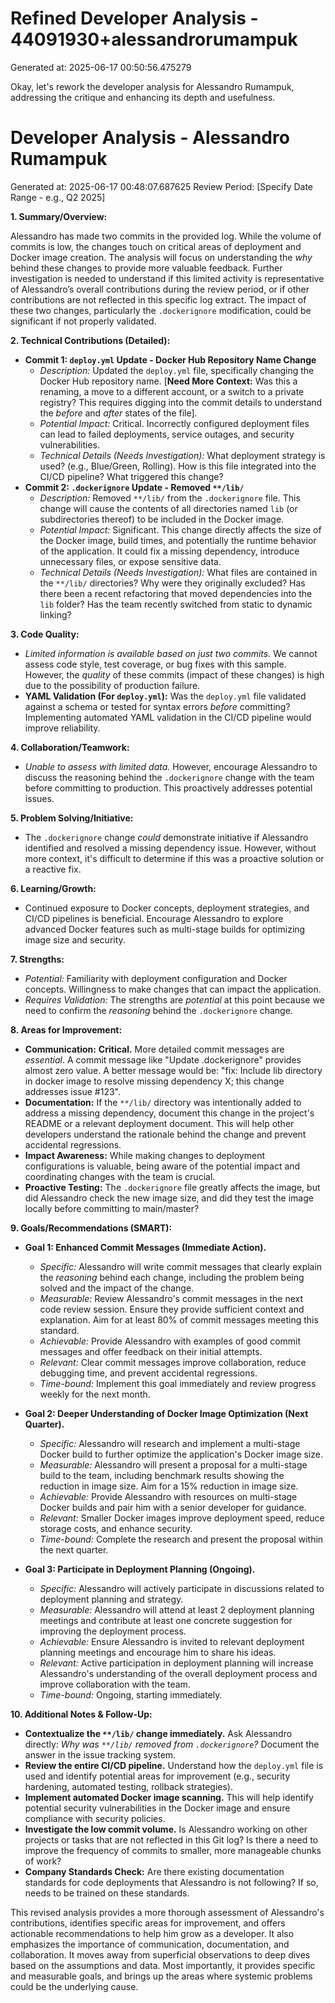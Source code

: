 # Refined Developer Analysis - 44091930+alessandrorumampuk
Generated at: 2025-06-17 00:50:56.475279

Okay, let's rework the developer analysis for Alessandro Rumampuk, addressing the critique and enhancing its depth and usefulness.

# Developer Analysis - Alessandro Rumampuk
Generated at: 2025-06-17 00:48:07.687625
Review Period: [Specify Date Range - e.g., Q2 2025]

**1. Summary/Overview:**

Alessandro has made two commits in the provided log.  While the volume of commits is low, the changes touch on critical areas of deployment and Docker image creation.  The analysis will focus on understanding the *why* behind these changes to provide more valuable feedback. Further investigation is needed to understand if this limited activity is representative of Alessandro’s overall contributions during the review period, or if other contributions are not reflected in this specific log extract. The impact of these two changes, particularly the `.dockerignore` modification, could be significant if not properly validated.

**2. Technical Contributions (Detailed):**

*   **Commit 1: `deploy.yml` Update - Docker Hub Repository Name Change**
    *   *Description:* Updated the `deploy.yml` file, specifically changing the Docker Hub repository name.  [**Need More Context:**  Was this a renaming, a move to a different account, or a switch to a private registry?  This requires digging into the commit details to understand the *before* and *after* states of the file].
    *   *Potential Impact:*  Critical. Incorrectly configured deployment files can lead to failed deployments, service outages, and security vulnerabilities.
    *   *Technical Details (Needs Investigation):* What deployment strategy is used? (e.g., Blue/Green, Rolling).  How is this file integrated into the CI/CD pipeline? What triggered this change?
*   **Commit 2: `.dockerignore` Update - Removed `**/lib/`**
    *   *Description:* Removed `**/lib/` from the `.dockerignore` file.  This change will cause the contents of all directories named `lib` (or subdirectories thereof) to be included in the Docker image.
    *   *Potential Impact:* Significant. This change directly affects the size of the Docker image, build times, and potentially the runtime behavior of the application.  It could fix a missing dependency, introduce unnecessary files, or expose sensitive data.
    *   *Technical Details (Needs Investigation):*  What files are contained in the `**/lib/` directories? Why were they originally excluded? Has there been a recent refactoring that moved dependencies into the `lib` folder? Has the team recently switched from static to dynamic linking?

**3. Code Quality:**

*   *Limited information is available based on just two commits.*  We cannot assess code style, test coverage, or bug fixes with this sample. However, the *quality* of these commits (impact of these changes) is high due to the possibility of production failure.
*   **YAML Validation (For `deploy.yml`):** Was the `deploy.yml` file validated against a schema or tested for syntax errors *before* committing?  Implementing automated YAML validation in the CI/CD pipeline would improve reliability.

**4. Collaboration/Teamwork:**

*   *Unable to assess with limited data.*  However, encourage Alessandro to discuss the reasoning behind the `.dockerignore` change with the team before committing to production.  This proactively addresses potential issues.

**5. Problem Solving/Initiative:**

*   The `.dockerignore` change *could* demonstrate initiative if Alessandro identified and resolved a missing dependency issue. However, without more context, it's difficult to determine if this was a proactive solution or a reactive fix.

**6. Learning/Growth:**

*   Continued exposure to Docker concepts, deployment strategies, and CI/CD pipelines is beneficial. Encourage Alessandro to explore advanced Docker features such as multi-stage builds for optimizing image size and security.

**7. Strengths:**

*   *Potential:* Familiarity with deployment configuration and Docker concepts.  Willingness to make changes that can impact the application.
*   *Requires Validation:*  The strengths are *potential* at this point because we need to confirm the *reasoning* behind the `.dockerignore` change.

**8. Areas for Improvement:**

*   **Communication:**  **Critical.**  More detailed commit messages are *essential*.  A commit message like "Update .dockerignore" provides almost zero value.  A better message would be: "fix: Include lib directory in docker image to resolve missing dependency X; this change addresses issue #123".
*   **Documentation:** If the `**/lib/` directory was intentionally added to address a missing dependency, document this change in the project's README or a relevant deployment document. This will help other developers understand the rationale behind the change and prevent accidental regressions.
*   **Impact Awareness:**  While making changes to deployment configurations is valuable, being aware of the potential impact and coordinating changes with the team is crucial.
*   **Proactive Testing:** The `.dockerignore` file greatly affects the image, but did Alessandro check the new image size, and did they test the image locally before committing to main/master?

**9. Goals/Recommendations (SMART):**

*   **Goal 1: Enhanced Commit Messages (Immediate Action).**
    *   *Specific:* Alessandro will write commit messages that clearly explain the *reasoning* behind each change, including the problem being solved and the impact of the change.
    *   *Measurable:* Review Alessandro's commit messages in the next code review session.  Ensure they provide sufficient context and explanation. Aim for at least 80% of commit messages meeting this standard.
    *   *Achievable:* Provide Alessandro with examples of good commit messages and offer feedback on their initial attempts.
    *   *Relevant:* Clear commit messages improve collaboration, reduce debugging time, and prevent accidental regressions.
    *   *Time-bound:* Implement this goal immediately and review progress weekly for the next month.

*   **Goal 2: Deeper Understanding of Docker Image Optimization (Next Quarter).**
    *   *Specific:* Alessandro will research and implement a multi-stage Docker build to further optimize the application's Docker image size.
    *   *Measurable:* Alessandro will present a proposal for a multi-stage build to the team, including benchmark results showing the reduction in image size. Aim for a 15% reduction in image size.
    *   *Achievable:* Provide Alessandro with resources on multi-stage Docker builds and pair him with a senior developer for guidance.
    *   *Relevant:* Smaller Docker images improve deployment speed, reduce storage costs, and enhance security.
    *   *Time-bound:* Complete the research and present the proposal within the next quarter.

*   **Goal 3: Participate in Deployment Planning (Ongoing).**
    *   *Specific:* Alessandro will actively participate in discussions related to deployment planning and strategy.
    *   *Measurable:* Alessandro will attend at least 2 deployment planning meetings and contribute at least one concrete suggestion for improving the deployment process.
    *   *Achievable:* Ensure Alessandro is invited to relevant deployment planning meetings and encourage him to share his ideas.
    *   *Relevant:* Active participation in deployment planning will increase Alessandro's understanding of the overall deployment process and improve collaboration with the team.
    *   *Time-bound:* Ongoing, starting immediately.

**10. Additional Notes & Follow-Up:**

*   **Contextualize the `**/lib/` change immediately.** Ask Alessandro directly: *Why was `**/lib/` removed from `.dockerignore`?*  Document the answer in the issue tracking system.
*   **Review the entire CI/CD pipeline.** Understand how the `deploy.yml` file is used and identify potential areas for improvement (e.g., security hardening, automated testing, rollback strategies).
*   **Implement automated Docker image scanning.** This will help identify potential security vulnerabilities in the Docker image and ensure compliance with security policies.
*   **Investigate the low commit volume.** Is Alessandro working on other projects or tasks that are not reflected in this Git log? Is there a need to improve the frequency of commits to smaller, more manageable chunks of work?
*   **Company Standards Check:** Are there existing documentation standards for code deployments that Alessandro is not following? If so, needs to be trained on these standards.

This revised analysis provides a more thorough assessment of Alessandro's contributions, identifies specific areas for improvement, and offers actionable recommendations to help him grow as a developer. It also emphasizes the importance of communication, documentation, and collaboration. It moves away from superficial observations to deep dives based on the assumptions and data. Most importantly, it provides specific and measurable goals, and brings up the areas where systemic problems could be the underlying cause.

